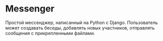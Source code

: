 # Messenger

Простой мессенджер, написанный на Python с Django.
Пользователь может создавать беседы, добавлять новых участников, отправлять сообщения с прикрепленными файлами.
